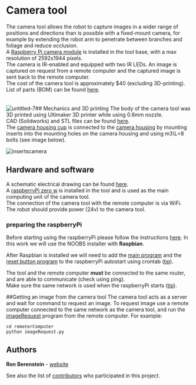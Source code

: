 # Camera tool
The camera tool allows the robot to capture images in a wider range of positions and directions than is possible with a
fixed-mount camera, for example by extending the robot arm to penetrate between branches and foliage and reduce occlusion.\
A [Raspberry Pi camera module](https://www.amazon.com/gp/product/B0759GYR51/ref=oh_aui_search_detailpage?ie=UTF8&psc=1)
is installed in the tool base, with a max resolution of 2592x1944 pixels.\
The camera is IR-enabled and equipped with two IR LEDs. An image is captured on request from a remote computer and the captured image is sent back to the remote computer.\
The cost of the camera tool is approximately \$40 (excluding 3D-printing).
List of parts (BOM) can be found [here](https://github.com/BerkeleyAutomation/RobotToolChanger/blob/cameraTool/BOM.txt).\
\
\
![untitled-7](https://user-images.githubusercontent.com/25335836/45912940-b319c500-bdde-11e8-9420-e353e10661d6.png)## Mechanics and 3D printing
The body of the camera tool was 3D printed using Ultimaker 3D printer while using 0.6mm nozzle.\
CAD (Solidworks) and STL files can be found [here](https://github.com/BerkeleyAutomation/RobotToolChanger/tree/cameraTool).\
The [camera housing cup](https://github.com/BerkeleyAutomation/RobotToolChanger/blob/cameraTool/STL/cameraHousing%20cup.STL) 
is connected to the [camera housing](https://github.com/BerkeleyAutomation/RobotToolChanger/blob/cameraTool/STL/cameraHousing.STL) 
by mounting inserts into the mounting holes on the camera housing and using m3\L=8 bolts (see image below).

![insertscamera](https://user-images.githubusercontent.com/25335836/45913393-7b168000-bde6-11e8-8bdf-d205d2842720.png)


## Hardware and software
A schematic electrical drawing can be found [here](https://github.com/BerkeleyAutomation/RobotToolChanger/blob/cameraTool/Camera%20tool%20electrical%20drawing.pdf).\
A [raspberryPi zero w](https://www.raspberrypi.org/products/raspberry-pi-zero-w/) is installed in the tool and is used as the main computing unit of the camera tool.\
The connection of the camera tool with the remote computer is via WiFi. The robot should provide power (24v) to the camera tool.

### preparing the raspberryPi
Before starting using the raspberryPi please follow the instructions [here](https://projects.raspberrypi.org/en/projects/raspberry-pi-setting-up). 
In this work we will use the NOOBS installer with **Raspbian**.

After Raspbian is installed we will need to add the [main program](https://github.com/BerkeleyAutomation/RobotToolChanger/blob/cameraTool/cameraTool.py) and the [reset button program](https://github.com/BerkeleyAutomation/RobotToolChanger/blob/cameraTool/rebootRasPiUsingButton.py)
to the raspberryPi autostart using crontab ([tip](https://raspberrypi.stackexchange.com/questions/8734/execute-script-on-start-up)).

The tool and the remote computer **must** be connected to the same router, and are able to communicate (check using ping).\
Make sure the same network is used when the raspberryPi starts ([tip](https://raspi.tv/2017/how-to-auto-connect-your-raspberry-pi-to-a-hidden-ssid-wifi-network)).

##Getting an image from the camera tool 
The camera tool acts as a server and wait for command to request an image.
To request image use a remote computer connected to the same network as the camera tool, and run the [imageRequest](https://github.com/BerkeleyAutomation/RobotToolChanger/blob/cameraTool/imageRequest.py) program from the remote computer.
For example:
```
cd remoterComputer
python imageRequest.py
```

## Authors

**Ron Berenstein** - [website](http://ronberenstein.com/index.html)

See also the list of [contributors](https://github.com/BerkeleyAutomation/RobotToolChanger/graphs/contributors) who participated in this project.
